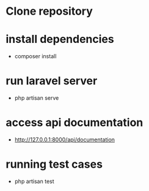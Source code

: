 # Clone repository

# install dependencies 
- composer install

# run laravel server
- php artisan serve

# access api documentation
- http://127.0.0.1:8000/api/documentation

# running test cases
- php artisan test


